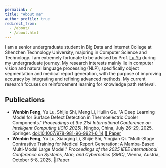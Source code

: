 ```yaml
---
permalink: /
title: "About me"
author_profile: true
redirect_from: 
  - /about/
  - /about.html
---
```


I am a senior undergraduate student in Big Data and Internet College at Shenzhen Technology University, majoring in Computer Science and Technology. I am extremely fortunate to be advised by Prof. [Lu Yu](https://lvyupku.github.io/) during my undergraduate journey. My research interests mainly lie in computer vision and natural language processing (NLP), specifically object segmentation and medical report generation, with the purpose of improving accuracy by integrating and refining advanced methods. My current research focuses on reinforcement learning for knowledge path retrieval.

## Publications

- **Wenbin Feng**, Yu Lu, Shijie Shi, Meng Li, Huilin Ge. "A Deep Learning Model for Surface Defect Detection in Thermoelectric Cooler Components." *Proceedings of the 21st International Conference on Intelligent Computing (ICIC 2025)*, Ningbo, China, July 26–29, 2025. Springer. [doi:10.1007/978-981-96-9921-6_14](https://doi.org/10.1007/978-981-96-9921-6_14) [📄 Paper](https://link.springer.com/chapter/10.1007/978-981-96-9921-6_14)
- **Wenbin Feng**, Yu Lu, Xiaoqing Li, Shijie Shi, Yingjian Qi. "Multi-Stage Contrastive Training for Medical Report Generation: A Mamba-Based Multi-Modal Large Model." *Proceedings of the 2025 IEEE International Conference on Systems, Man, and Cybernetics (SMC)*, Vienna, Austria, October 5-8, 2025. [📄 Paper](/assets/SMC%202025.pdf)


